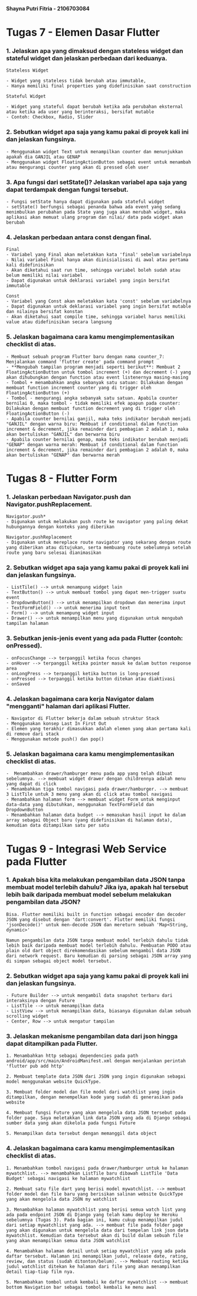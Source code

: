**Shayna Putri Fitria - 2106703084**

# **Tugas 7 - Elemen Dasar Flutter**

### 1. Jelaskan apa yang dimaksud dengan stateless widget dan stateful widget dan jelaskan perbedaan dari keduanya.

    Stateless Widget

    - Widget yang stateless tidak berubah atau immutable, 
    - Hanya memiliki final properties yang didefinisikan saat construction

    Stateful Widget

    - Widget yang stateful dapat berubah ketika ada perubahan eksternal atau ketika ada user yang berinteraksi, bersifat mutable
    - Contoh: Checkbox, Radio, Slider


### 2. Sebutkan widget apa saja yang kamu pakai di proyek kali ini dan jelaskan fungsinya.

    - Menggunakan widget Text untuk menampilkan counter dan menunjukkan apakah dia GANJIL atau GENAP
    - Menggunakan widget FloatingActionButton sebagai event untuk menambah atau mengurangi counter yang akan di pressed oleh user

### 3. Apa fungsi dari setState()? Jelaskan variabel apa saja yang dapat terdampak dengan fungsi tersebut.

    - Fungsi setState hanya dapat digunakan pada stateful widget
    - setState() berfungsi sebagai penanda bahwa ada event yang sedang menimbulkan perubahan pada State yang juga akan merubah widget, maka aplikasi akan memuat ulang program dan nilai/ data pada widget akan berubah
  
### 4. Jelaskan perbedaan antara const dengan final.

    Final
    - Variabel yang Final akan meletakkan kata 'final' sebelum variabelnya
    - Nilai variabel Final hanya akan diinisialisasi di awal atau pertama kali didefinisikan
    - Akan diketahui saat run time, sehingga variabel boleh sudah atau belum memiliki nilai variabel
    - Dapat digunakan untuk deklarasi variabel yang ingin bersifat immutable

    Const
    - Variabel yang Const akan meletakkan kata 'const' sebelum variabelnya
    - Dapat digunakan untuk deklarasi variabel yang ingin bersifat mutable dan nilainya bersifat konstan
    - Akan diketahui saat compile time, sehingga variabel harus memiliki value atau didefinisikan secara langsung

### 5. Jelaskan bagaimana cara kamu mengimplementasikan checklist di atas.
    - Membuat sebuah program Flutter baru dengan nama counter_7: Menjalankan command 'flutter create' pada command prompt
    - **Mengubah tampilan program menjadi seperti berikut**: Membuat 2 FloatingActionButton untuk tombol increment (+) dan decrement (-) yang akan dihubungkan dengan function atau event listenernya masing-masing
    - Tombol + menambahkan angka sebanyak satu satuan: Dilakukan dengan membuat function increment counter yang di trigger oleh FloatingActionButton (+)
    - Tombol - mengurangi angka sebanyak satu satuan. Apabila counter bernilai 0, maka tombol - tidak memiliki efek apapun pada counter: Dilakukan dengan membuat function decrement yang di trigger oleh FloatingActionButton (-)
    - Apabila counter bernilai ganjil, maka teks indikator berubah menjadi "GANJIL" dengan warna biru: Membuat if conditional dalam function increment & decrement, jika remainder dari pembagian 2 adalah 1, maka akan bertuliskan "GANJIL" dan berwarna biru
    - Apabila counter bernilai genap, maka teks indikator berubah menjadi "GENAP" dengan warna merah: Membuat if conditional dalam function increment & decrement, jika remainder dari pembagian 2 adalah 0, maka akan bertuliskan "GENAP" dan berwarna merah

   

# **Tugas 8 - Flutter Form**

### 1. Jelaskan perbedaan Navigator.push dan Navigator.pushReplacement.

    Navigator.push*
    - Digunakan untuk melakukan push route ke navigator yang paling dekat hubungannya dengan konteks yang diberikan

    Navigator.pushReplacement
    - Digunakan untuk mereplace route navigator yang sekarang dengan route yang diberikan atau ditujukan, serta membuang route sebelumnya setelah route yang baru selesai dianimasikan

### 2. Sebutkan widget apa saja yang kamu pakai di proyek kali ini dan jelaskan fungsinya.

    - ListTile() --> untuk menampung widget lain
    - TextButton() --> untuk membuat tombol yang dapat men-trigger suatu event
    - DropdownButton() --> untuk menampilkan dropdown dan menerima input
    - TextFormField() --> untuk menerima input text
    - Form() --> untuk menampung widget input
    - Drawer() --> untuk menampilkan menu yang digunakan untuk mengubah tampilan halaman

### 3. Sebutkan jenis-jenis event yang ada pada Flutter (contoh: onPressed).

    - onFocusChange --> terpanggil ketika focus changes
    - onHover --> terpanggil ketika pointer masuk ke dalam button response area
    - onLongPress --> terpanggil ketika button is long-pressed
    - onPressed --> terpanggil ketika button ditekan atau diaktivasi
    - onSaved

### 4. Jelaskan bagaimana cara kerja Navigator dalam "mengganti" halaman dari aplikasi Flutter.

    - Navigator di Flutter bekerja dalam sebuah struktur Stack
    - Menggunakan konsep Last In First Out
    - Elemen yang terakhir dimasukkan adalah elemen yang akan pertama kali di remove dari stack
    - Menggunakan metode push() dan pop()

### 5. Jelaskan bagaimana cara kamu mengimplementasikan checklist di atas.

    -  Menambahkan drawer/hamburger menu pada app yang telah dibuat sebelumnya. --> membuat widget drawer dengan childrennya adalah menu yang dapat di click
    - Menambahkan tiga tombol navigasi pada drawer/hamburger. --> membuat 3 ListTile untuk 3 menu yang akan di click atau tombol navigasi
    - Menambahkan halaman form --> membuat widget Form untuk menginput data-data yang dibutuhkan, menggunakan TextFormField dan DropdownButton
    - Menambahkan halaman data budget --> memasukan hasil input ke dalam array sebagai Object baru (yang didefinisikan di halaman data), kemudian data ditampilkan satu per satu


# **Tugas 9 - Integrasi Web Service pada Flutter**

### 1. Apakah bisa kita melakukan pengambilan data JSON tanpa membuat model terlebih dahulu? Jika iya, apakah hal tersebut lebih baik daripada membuat model sebelum melakukan pengambilan data JSON?

    Bisa. Flutter memiliki built in function sebagai encoder dan decoder JSON yang disebut dengan 'dart:convert'. Flutter memiliki fungsi 'jsonDecode()' untuk men-decode JSON dan mereturn sebuah 'Map<String, dynamic>'

    Namun pengambilan data JSON tanpa membuat model terlebih dahulu tidak lebih baik daripada membuat model terlebih dahulu. Pembuatan PODO atau plain old dart object direkomendasikan sebelum mengambil data JSON dari network request. Baru kemudian di parsing sebagai JSON array yang di simpan sebagai object model tersebut.


### 2. Sebutkan widget apa saja yang kamu pakai di proyek kali ini dan jelaskan fungsinya.

    - Future Builder --> untuk mengambil data snapshot terbaru dari interaksinya dengan Future
    - ListTile --> untuk menampilkan data
    - ListView --> untuk menampilkan data, biasanya digunakan dalam sebuah scrolling widget
    - Center, Row --> untuk mengatur tampilan 
 
### 3. Jelaskan mekanisme pengambilan data dari json hingga dapat ditampilkan pada Flutter.

    1. Menambahkan http sebagai dependencies pada path android/app/src/main/AndroidManifest.xml dengan menjalankan perintah 'flutter pub add http'
    
    2. Membuat template data JSON dari JSON yang ingin digunakan sebagai model menggunakan website QuickType.

    3. Membuat folder model dan file model dari watchlist yang ingin ditampilkan, dengan menempelkan kode yang sudah di generasikan pada website

    4. Membuat fungsi Future yang akan mengelola data JSON tersebut pada folder page. Saya meletakkan link data JSON yang ada di Django sebagai sumber data yang akan dikelola pada fungsi Future

    5. Menampilkan data tersebut dengan memanggil data object

### 4. Jelaskan bagaimana cara kamu mengimplementasikan checklist di atas.

    1. Menambahkan tombol navigasi pada drawer/hamburger untuk ke halaman mywatchlist. --> menambahkan ListTile baru dibawah ListTile 'Data Budget' sebagai navigasi ke halaman mywatchlist

    2. Membuat satu file dart yang berisi model mywatchlist. --> membuat folder model dan file baru yang berisikan salinan website QuickType yang akan mengelola data JSON my watchlist

    3. Menambahkan halaman mywatchlist yang berisi semua watch list yang ada pada endpoint JSON di Django yang telah kamu deploy ke Heroku sebelumnya (Tugas 3). Pada bagian ini, kamu cukup menampilkan judul dari setiap mywatchlist yang ada. --> membuat file pada folder page yang akan digunakan untuk mengelola data dari tempelan link json data mywatchlist. Kemudian data tersebut akan di build dalam sebuah file yang akan menampilkan semua data JSON watchlist

    4. Menambahkan halaman detail untuk setiap mywatchlist yang ada pada daftar tersebut. Halaman ini menampilkan judul, release date, rating, review, dan status (sudah ditonton/belum). --> Membuat routing ketika judul watchlist ditekan ke halaman dari file yang akan menampilkan detail tiap-tiap film nya.

    5. Menambahkan tombol untuk kembali ke daftar mywatchlist --> membuat bottom Navigation bar sebagai tombol kembali ke menu awal